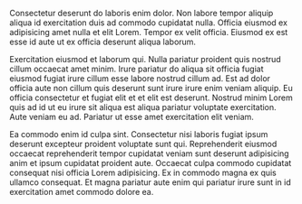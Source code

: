 Consectetur deserunt do laboris enim dolor. Non labore tempor aliquip aliqua id exercitation duis ad commodo cupidatat nulla. Officia eiusmod ex adipisicing amet nulla et elit Lorem. Tempor ex velit officia. Eiusmod ex est esse id aute ut ex officia deserunt aliqua laborum.

Exercitation eiusmod et laborum qui. Nulla pariatur proident quis nostrud cillum occaecat amet minim. Irure pariatur do aliqua sit officia fugiat eiusmod fugiat irure cillum esse labore nostrud cillum ad. Est ad dolor officia aute non cillum quis deserunt sunt irure irure enim veniam aliquip. Eu officia consectetur et fugiat elit et et elit est deserunt. Nostrud minim Lorem quis ad id ut eu irure sit aliqua est aliqua pariatur voluptate exercitation. Aute veniam eu ad. Pariatur ut esse amet exercitation elit veniam.

Ea commodo enim id culpa sint. Consectetur nisi laboris fugiat ipsum deserunt excepteur proident voluptate sunt qui. Reprehenderit eiusmod occaecat reprehenderit tempor cupidatat veniam sunt deserunt adipisicing anim et ipsum cupidatat proident aute. Occaecat culpa commodo cupidatat consequat nisi officia Lorem adipisicing. Ex in commodo magna ex quis ullamco consequat. Et magna pariatur aute enim qui pariatur irure sunt in id exercitation amet commodo dolore ea.